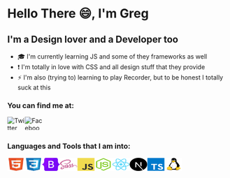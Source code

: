 # Hello There :smile:, I'm Greg

## I'm a Design lover and a Developer too
- :mortar_board: I'm currently learning JS and some of they frameworks as well
- :exclamation: I'm totally in love with CSS and all design stuff that they provide
- :zap: I'm also (trying to) learning to play Recorder, but to be honest I totally suck at this

### You can find me at:
[<img align="left" alt="Twitter logo" height="30" width="40" src="https://raw.githubusercontent.com/jmnote/z-icons/master/svg/twitter.svg" />](https://twitter.com/gregsnn)
[<img align="left" alt="Facebook logo" height="30" width="40" src="https://raw.githubusercontent.com/jmnote/z-icons/master/svg/facebook.svg" />](https://facebook.com/gregori.dk/)


<br />
<br />

### Languages and Tools that I am into:
[<img align="left" alt="HTML logo" height="30" width="40" src="https://raw.githubusercontent.com/devicons/devicon/master/icons/html5/html5-original.svg" />]('html5')
[<img align="left" alt="CSS logo" height="30" width="40" src="https://raw.githubusercontent.com/devicons/devicon/master/icons/css3/css3-original.svg" />]('css3')
[<img align="left" alt="Bootstrap logo" height="30" width="40" src="https://raw.githubusercontent.com/devicons/devicon/master/icons/bootstrap/bootstrap-original.svg" />]('bootstrap')
[<img align="left" alt="SASS logo" height="30" width="40" src="https://raw.githubusercontent.com/devicons/devicon/master/icons/sass/sass-original.svg" />]('sass')
[<img align="left" alt="JS logo" height="30" width="40" src="https://raw.githubusercontent.com/devicons/devicon/master/icons/javascript/javascript-original.svg" />]('js')
[<img align="left" alt="NODE logo" height="30" width="40" src="https://raw.githubusercontent.com/devicons/devicon/master/icons/nodejs/nodejs-original.svg" />]('nodejs')
[<img align="left" alt="REACT logo" height="30" width="40" src="https://raw.githubusercontent.com/devicons/devicon/master/icons/react/react-original.svg" />]('reactjs')
[<img align="left" alt="NEXT logo" height="30" width="40" src="https://raw.githubusercontent.com/devicons/devicon/master/icons/nextjs/nextjs-original.svg" />]('nextjs')
[<img align="left" alt="TS logo" height="30" width="40" src="https://raw.githubusercontent.com/devicons/devicon/master/icons/typescript/typescript-original.svg" />]('ts')
[<img align="left" alt="Linux logo" height="30" width="40" src="https://raw.githubusercontent.com/devicons/devicon/master/icons/linux/linux-original.svg" />]('linux')

